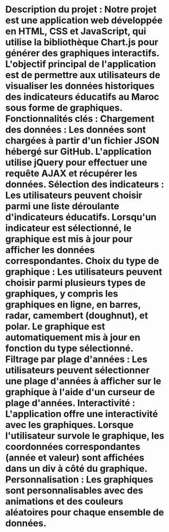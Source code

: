 <h1>Description du projet :
Notre projet est une application web développée en HTML, CSS et JavaScript, qui utilise la bibliothèque Chart.js pour générer des graphiques interactifs. L'objectif principal de l'application est de permettre aux utilisateurs de visualiser les données historiques des indicateurs éducatifs au Maroc sous forme de graphiques.
Fonctionnalités clés :
Chargement des données : Les données sont chargées à partir d'un fichier JSON hébergé sur GitHub. L'application utilise jQuery pour effectuer une requête AJAX et récupérer les données.
Sélection des indicateurs : Les utilisateurs peuvent choisir parmi une liste déroulante d'indicateurs éducatifs. Lorsqu'un indicateur est sélectionné, le graphique est mis à jour pour afficher les données correspondantes.
Choix du type de graphique : Les utilisateurs peuvent choisir parmi plusieurs types de graphiques, y compris les graphiques en ligne, en barres, radar, camembert (doughnut), et polar. Le graphique est automatiquement mis à jour en fonction du type sélectionné.
Filtrage par plage d'années : Les utilisateurs peuvent sélectionner une plage d'années à afficher sur le graphique à l'aide d'un curseur de plage d'années.
Interactivité : L'application offre une interactivité avec les graphiques. Lorsque l'utilisateur survole le graphique, les coordonnées correspondantes (année et valeur) sont affichées dans un div à côté du graphique.
Personnalisation : Les graphiques sont personnalisables avec des animations et des couleurs aléatoires pour chaque ensemble de données.
